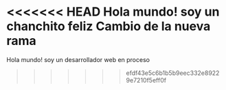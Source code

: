 <<<<<<< HEAD
Hola mundo! soy un chanchito feliz
Cambio de la nueva rama
=======
Hola mundo! soy un desarrollador web en proceso
>>>>>>> efdf43e5c6b1b5b9eec332e89229e7210f5eff0f

